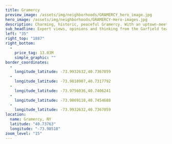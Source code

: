 ```yaml
---
title: Gramercy
preview_image: /assets/img/neighborhoods/GRAMERCY_hero_image.jpg
hero_image: /assets/img/neighborhoods/GRAMERCY-Hero-images.jpg
description: Charming, historic, peaceful Gramercy. With an uptown-meets-downtown vibe, your neighborhood has an unbeatable combination of brownstone-lined streets and chic nightlife options. While there’s no shortage of modern establishments, much of Gramercy’s magic lies in classic delights such as The National Arts Club, exclusive Gramercy Park and the illustrious Gramercy Park Hotel. The neighborhood is home to some of the city’s finest Michelin rated restaurants including Casa Mono, Eleven Madison and ABC Kitchen. An address in your neighborhood holds an enviable cachet.
sub_headline: Expert views, opinions and thinking from the Garfield team.
left: "35"
right_top: "1887"
right_bottom:
  - 
    price_tag: 13.03M
    simple_graphic: ""
border_coordinates:
  - 
    longitude_latitude: -73.9932632,40.7367059
  - 
    longitude_latitude: -73.9818907,40.7317792
  - 
    longitude_latitude: -73.9756036,40.7406241
  - 
    longitude_latitude: -73.9869118,40.7454688
  - 
    longitude_latitude: -73.9932632,40.7367059
location:
  name: Gramercy, NY
  latitude: "40.73763"
  longitude: "-73.98518"
zoom_level: "15"
---
```

